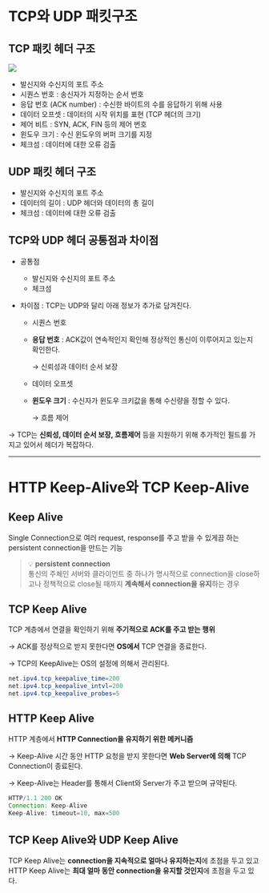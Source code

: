 # TCP와 UDP 패킷구조

## TCP 패킷 헤더 구조

![](https://nesoy.github.io/assets/posts/20181010/1.png)

- 발신지와 수신지의 포트 주소
- 시퀀스 번호 : 송신자가 지정하는 순서 번호
- 응답 번호 (ACK number) : 수신한 바이트의 수를 응답하기 위해 사용
- 데이터 오프셋 : 데이터의 시작 위치를 표현 (TCP 헤더의 크기)
- 제어 비트 : SYN, ACK, FIN 등의 제어 번호
- 윈도우 크기 : 수신 윈도우의 버퍼 크기를 지정
- 체크섬 : 데이터에 대한 오류 검출

## UDP 패킷 헤더 구조

- 발신지와 수신지의 포트 주소
- 데이터의 길이 : UDP 헤더와 데이터의 총 길이
- 체크섬 : 데이터에 대한 오류 검출

## TCP와 UDP 헤더 공통점과 차이점

- 공통점
    - 발신지와 수신지의 포트 주소
    - 체크섬

- 차이점 : TCP는 UDP와 달리 아래 정보가 추가로 담겨진다.
    - 시퀀스 번호
    - **응답 번호** : ACK값이 연속적인지 확인해 정상적인 통신이 이루어지고 있는지 확인한다.
        
        → 신뢰성과 데이터 순서 보장
        
    - 데이터 오프셋
    - **윈도우 크기** : 수신자가 윈도우 크키값을 통해 수신량을 정할 수 있다.
        
        → 흐름 제어
        

→ TCP는 **신뢰성, 데이터 순서 보장, 흐름제어** 등을 지원하기 위해 추가적인 필드를 가지고 있어서 헤더가 복잡하다.

---

# **HTTP Keep-Alive와 TCP Keep-Alive**

## Keep Alive

Single Connection으로 여러 request, response를 주고 받을 수 있게끔 하는 persistent connection을 만드는 기능


> 💡 **persistent connection** <br>
> 통신의 주체인 서버와 클라이언트 중 하나가 명시적으로 connection을 close하고나 정책적으로 close될 때까지 **계속해서 connection을 유지**하는 경우


## TCP Keep Alive

TCP 계층에서 연결을 확인하기 위해 **주기적으로 ACK를 주고 받는 행위**

→ ACK를 정상적으로 받지 못한다면 **OS에서** TCP 연결을 종료한다.

→ TCP의 KeepAlive는 OS의 설정에 의해서 관리된다.

```java
net.ipv4.tcp_keepalive_time=200
net.ipv4.tcp_keepalive_intvl=200
net.ipv4.tcp_keepalive_probes=5
```

## HTTP Keep Alive

HTTP 계층에서 **HTTP Connection을 유지하기 위한 메커니즘**

→ Keep-Alive 시간 동안 HTTP 요청을 받지 못한다면 **Web Server에 의해** TCP Connection이 종료된다.

→ Keep-Alive는 Header를 통해서 Client와 Server가 주고 받으며 규약된다.

```java
HTTP/1.1 200 OK
Connection: Keep-Alive
Keep-Alive: timeout=10, max=500
```

## TCP Keep Alive와 UDP Keep Alive

TCP Keep Alive는 **connection을 지속적으로 얼마나 유지하는지**에 초점을 두고 있고 HTTP Keep Alive는 **최대 얼마 동안 connection을 유지할 것인지**에 초점을 두고 있다.